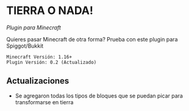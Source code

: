 # TIERRA O NADA!
_Plugin para Minecraft_


Quieres pasar Minecraft de otra forma? Prueba con este plugin para Spiggot/Bukkit

```
Minecraft Versión: 1.16+
Plugin Versión: 0.2 (Actualizado)
```

## Actualizaciones

* Se agregaron todas los tipos de bloques que se puedan picar para transformarse en tierra
